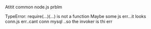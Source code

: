 Atitit common node.js prblm


TypeError: require(...)(...) is not a function
Maybe some js err...it looks  conn.js  err..cant conn mysql ..so   the invoker is thi err
